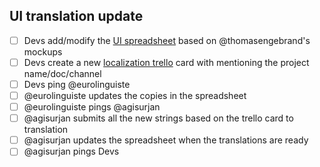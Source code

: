 ## UI translation update

- [ ] Devs add/modify the [UI spreadsheet](https://docs.google.com/spreadsheets/d/13q-eCtIJpnPSyAs9EjXo_fr3GxJt0sOEkSbcvwz6UmM/edit#gid=0) based on @thomasengebrand's mockups
- [ ] Devs create a new [localization trello](https://trello.com/b/5g80uzTB/localization-content) card with mentioning the project name/doc/channel
- [ ] Devs ping @eurolinguiste
- [ ] @eurolinguiste updates the copies in the spreadsheet
- [ ] @eurolinguiste pings @agisurjan
- [ ] @agisurjan submits all the new strings based on the trello card to translation
- [ ] @agisurjan updates the spreadsheet when the translations are ready
- [ ] @agisurjan pings Devs
